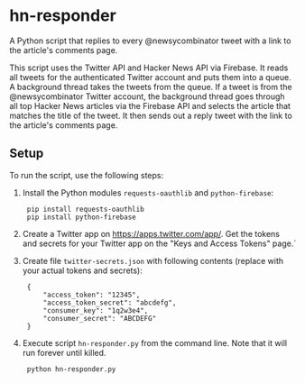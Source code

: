 # hn-responder
A Python script that replies to every @newsycombinator tweet with a link to the article's comments page.

This script uses the Twitter API and Hacker News API via Firebase. It reads all tweets for the authenticated Twitter account and puts them into a queue. A background thread takes the tweets from the queue. If a tweet is from the @newsycombinator Twitter account, the background thread goes through all top Hacker News articles via the Firebase API and selects the article that matches the title of the tweet. It then sends out a reply tweet with the link to the article's comments page.

## Setup

To run the script, use the following steps:

1. Install the Python modules `requests-oauthlib` and `python-firebase`:

        pip install requests-oauthlib
        pip install python-firebase

1. Create a Twitter app on https://apps.twitter.com/app/.  Get the tokens and secrets for your Twitter app on the "Keys and Access Tokens" page.́
1. Create file `twitter-secrets.json` with following contents (replace with your actual tokens and secrets):

        {
            "access_token": "12345",
            "access_token_secret": "abcdefg",
            "consumer_key": "1q2w3e4",
            "consumer_secret": "ABCDEFG"
        }
1. Execute script `hn-responder.py` from the command line. Note that it will run forever until killed.

        python hn-responder.py
